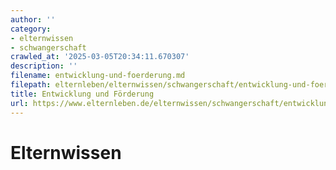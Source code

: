 ```yaml
---
author: ''
category:
- elternwissen
- schwangerschaft
crawled_at: '2025-03-05T20:34:11.670307'
description: ''
filename: entwicklung-und-foerderung.md
filepath: elternleben/elternwissen/schwangerschaft/entwicklung-und-foerderung.md
title: Entwicklung und Förderung
url: https://www.elternleben.de/elternwissen/schwangerschaft/entwicklung-und-foerderung/
---
```


#  Elternwissen


